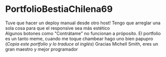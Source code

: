 # PortfolioBestiaChilena69
Tuve que hacer un deploy manual desde otro host! Tengo que arreglar una sola cosa para que el responsive sea más estético     
Algunos botones como "Contrátame" no funcionan a próposito. El portfolio es un tanto meme, cuando me toque chambear hago uno bien papupro (*Copia este portfolio y lo traduce al inglés*)
Gracias Michell Smith, eres un gran maestro y mejor programador
